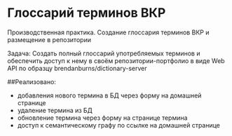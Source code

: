# Глоссарий терминов ВКР

Производственная практика. Создание глоссария терминов ВКР и размещение в репозитории

Задача: Создать полный глоссарий употребляемых терминов и обеспечить доступ к нему в своём репозитории-портфолио в виде Web API по образцу brendanburns/dictionary-server

##Реализовано:

- добавления нового термина в БД через форму на домашней странице
- удаление термина из БД
- обновление термина через форму на странице термина
- доступ к семантическому графу по ссылке на домашней странице
